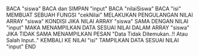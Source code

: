 BACA "siswa"
BACA dan SIMPAN "input"
BACA "nilaiSiswa"
BACA "isi"
MEMBUAT SEBUAH FUNGSI "cekNilai"
MELAKUKAN PENGULANGAN  NILAI ARRAY "siswa"
KONDISI JIKA NILAI ARRAY "siswa" SAMA DENGAN NILAI "input"
MAKA MENAMPILKAN DATA SESUAI NILAI DALAM ARRAY "siswa"
JIKA TIDAK SAMA MENAMPILKAN PESAN "Data Tidak Ditemukan..!! Atau Salah Input.."
KEMBALI KE NILAI "isi"
TAMPILKAN DATA SESUAI NILAI "input"
END
